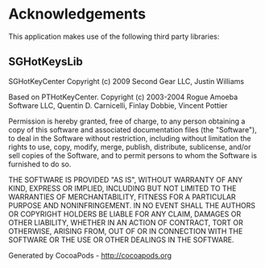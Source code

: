 # Acknowledgements
This application makes use of the following third party libraries:

## SGHotKeysLib

SGHotKeyCenter Copyright (c) 2009 Second Gear LLC, Justin WilliamsBased on PTHotKeyCenter. Copyright (c) 2003-2004 Rogue Amoeba Software LLC, Quentin D. Carnicelli, Finlay Dobbie, Vincent PottierPermission is hereby granted, free of charge, to any person obtaining a copy of this software and associated documentation files (the "Software"), to deal in the Software without restriction, including without limitation the rights to use, copy, modify, merge, publish, distribute, sublicense, and/or sell copies of the Software, and to permit persons to whom the Software is furnished to do so.
THE SOFTWARE IS PROVIDED "AS IS", WITHOUT WARRANTY OF ANY KIND, EXPRESS OR IMPLIED, INCLUDING BUT NOT LIMITED TO THE WARRANTIES OF MERCHANTABILITY, FITNESS FOR A PARTICULAR PURPOSE AND NONINFRINGEMENT. IN NO EVENT SHALL THE AUTHORS OR COPYRIGHT HOLDERS BE LIABLE FOR ANY CLAIM, DAMAGES OR OTHER LIABILITY, WHETHER IN AN ACTION OF CONTRACT, TORT OR OTHERWISE, ARISING FROM, OUT OF OR IN CONNECTION WITH THE SOFTWARE OR THE USE OR OTHER DEALINGS IN THE SOFTWARE.

Generated by CocoaPods - http://cocoapods.org
